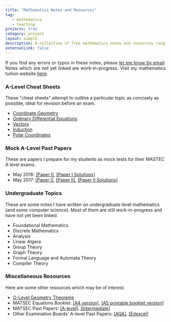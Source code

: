 ```yaml
---
title: "Mathematics Notes and Resources"
tag: 
   - mathematics
   - teaching
projects: true
category: project
layout: simple
description: A collection of free mathematics notes and resources ranging from GCSE (ordinary) level to undergraduate.
externalLink: false
---
```


<p align="justify">
If you find any errors or typos in these notes, please <a href="mailto:luke@maths.com.mt" target="_blank">let me know by email</a>. Notes which are not yet linked are work-in-progress. Visit my mathematics tuition website <a href="https://maths.com.mt" target="_blank">here</a>.
</p>

### A-Level Cheat Sheets
These "cheat sheets" attempt to outline a particular topic as concisely as possible, ideal for revision before an exam.
 - [Coordinate Geometry]({{site.url}}/assets/files/coordinate_geometry.pdf)
 - [Ordinary Differential Equations]({{site.url}}/assets/files/odes.pdf)
 - [Vectors]({{site.url}}/assets/files/vectors.pdf)
 - [Induction]({{site.url}}/assets/files/induction.pdf)
 - [Polar Coordinates]({{site.url}}/assets/files/polar.pdf)

### Mock A-Level Past Papers
These are papers I prepare for my students as mock tests for their MASTEC A level exams.
 - May 2016: [[Paper I]]({{site.url}}/assets/files/papers/2016_paper_1.pdf), [[Paper I Solutions]]({{site.url}}/assets/files/papers/2016_paper_1_solutions.pdf)
 - May 2017: [[Paper I]]({{site.url}}/assets/files/papers/2017_paper_1.pdf), [[Paper II]]({{site.url}}/assets/files/papers/2017_paper_2.pdf), [[Paper II Solutions]]({{site.url}}/assets/files/papers/2017_paper_2_solutions.pdf)

### Undergraduate Topics
These are some notes I have written on undergraduate level mathematics (and some computer science). Most of them are still work-in-progress and have not yet been linked.
 - Foundational Mathematics
 - Discrete Mathematics
 - Analysis
 - Linear Algera
 - Group Theory
 - Graph Theory
 - Formal Language and Automata Theory
 - Compiler Theory

### Miscellaneous Resources
Here are some other resources which may be of interest.
 - [O-Level Geometry Theorems]({{site.url}}/assets/files/geometry.pdf)
 - MATSEC Equations Booklet: [[A4 version]](https://maths.com.mt/assets/files/booklet.pdf), [[A5 printable booklet version]](https://maths.com.mt/assets/files/booklet-a5.pdf)
 - MATSEC Past Papers: [[A-level]](https://www.um.edu.mt/matsec/pastpapers/A/PURE), [[Intermediate]](https://www.um.edu.mt/matsec/pastpapers/I/PURE)
 - Other Examination Boards' A-level Past Papers: [[AQA]](http://www.aqa.org.uk/subjects/mathematics/as-and-a-level/mathematics-6360/past-papers-and-mark-schemes), [[Edexcel]](http://qualifications.pearson.com/en/support/support-topics/exams/past-papers.html?Qualification-Family=A-Level&Qualification-Subject=Mathematics%20(2008)&Status=Pearson-UK:Status%2FLive&Specification-Code=Pearson-UK:Specification-Code%2F9371)